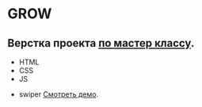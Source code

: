 # GROW
## Верстка проекта  [по мастер классу](https://youtu.be/I4NdTuDfJBk?si=eGCnFj-AefsK6e8A).


* HTML
* CSS
* JS

+ swiper
[Смотреть демо](https://sonechka1.github.io/Grow/).

